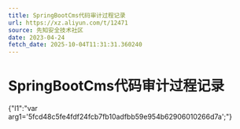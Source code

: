 ```yaml
---
title: SpringBootCms代码审计过程记录
url: https://xz.aliyun.com/t/12471
source: 先知安全技术社区
date: 2023-04-24
fetch_date: 2025-10-04T11:31:31.360240
---
```


# SpringBootCms代码审计过程记录

{"l1":"var arg1='5fcd48c5fe4fdf24fcb7fb10adfbb59e954b62906010266d7a';"}